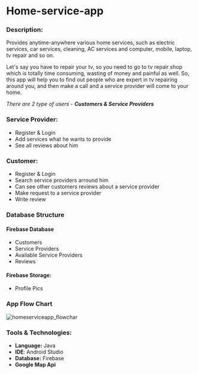 # Home-service-app

### Description: 
Provides anytime-anywhere various home services, such as electric services, car services, cleaning, AC services and computer, mobile, laptop, tv repair and so on. 

Let's say you have to repair your tv, so you need to go to tv repair shop which is totally time consuming, wasting of money and painful as well. So, this app will help you to find out people who are expert in tv repairing around you, and then make a call and a service provider will come to your home.

*There are 2 type of users - __Customers & Service Providers__*

### Service Provider:

* Register & Login
* Add services what he wants to provide
* See all reviews about him

### Customer:

* Register & Login
* Search service providers arround him
* Can see other customers reviews about a service provider 
* Make request to a service provider 
* Write review

### Database Structure

#### Firebase Database
* Customers
* Service Providers
* Available Service Providers
* Reviews
#### Firebase Storage:
* Profile Pics

### App Flow Chart
![homeserviceapp_flowchar](https://user-images.githubusercontent.com/26554853/100739838-ee25d300-3401-11eb-80b5-6bf783a2e321.png)

### Tools & Technologies:

- __Language:__ Java
- __IDE__: Android Studio
- __Database:__ Firebase
- __Google Map Api__
